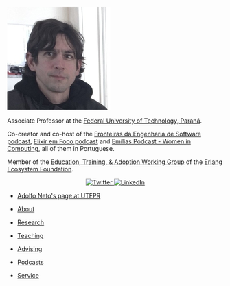 
![Picture of Adolfo Neto](/images/AdolfoNeto_240x240.jpg "Adolfo Neto")

Associate Professor at the [Federal University of Technology, Paraná](http://www.utfpr.edu.br/english).

Co-creator and co-host of the [Fronteiras da Engenharia de Software podcast](https://fronteirases.github.io/), [Elixir em Foco podcast](https://www.elixiremfoco.com/en) and [Emílias Podcast - Women in Computing](https://anchor.fm/emilias-podcast), all of them in Portuguese.

Member of the [Education, Training, & Adoption Working Group](https://erlef.org/wg/education) of the [Erlang Ecosystem Foundation](https://erlef.org/).

<p align="center">
	<a href="https://twitter.com/adolfont">
    <img src="https://img.shields.io/badge/Twitter--_.svg?style=social&logo=Twitter" alt="Twitter">
  </a>
  <a href="https://www.linkedin.com/in/adolfont">
    <img src="https://img.shields.io/badge/LinkedIn--_.svg?style=social&logo=linkedin" alt="LinkedIn">
  </a>
</p>



- [Adolfo Neto's page at UTFPR](http://www2.dainf.ct.utfpr.edu.br/Members/adolfo)

- [About](about.md)

- [Research](research.md)

- [Teaching](teaching.md)

- [Advising](advising.md)

- [Podcasts](podcasts.md)

- [Service](service.md)
